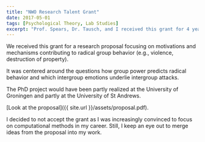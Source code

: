 ```yaml
---
title: "NWO Research Talent Grant"
date: 2017-05-01
tags: [Psychological Theory, Lab Studies]
excerpt: "Prof. Spears, Dr. Tausch, and I received this grant for 4 years of PhD research on radical group behavior"
---
```


We received this grant for a research proposal focusing on motivations and mechanisms contributing to radical group behavior (e.g., violence, destruction of property). 

It was centered around the questions how group power predicts radical behavior and which intergroup emotions underlie intergroup attacks.

The PhD project would have been partly realized at the University of Groningen and partly at the University of St Andrews.

[Look at the proposal]({{ site.url }}/assets/proposal.pdf).

I decided to not accept the grant as I was increasingly convinced to focus on computational methods in my career. Still, I keep an eye out to merge ideas from the proposal into my work.